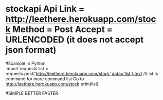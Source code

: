 # stockapi                                                                                                                                                            Api Link = http://leethere.herokuapp.com/stock                                                                                                                      Method = Post                                                                                                                                                   Accept = URLENCODED (it does not accept json format)

#Example in Python                                                                                                                                                   
  import requests
list = requests.post('http://leethere.herokuapp.com/stock',data='list').text //List is command for more command list Go to http://leethere.herokuapp.com/stock
print(list)


#SIMPLE BETTER FASTER
